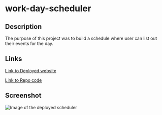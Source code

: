 # work-day-scheduler

## Description
The purpose of this project was to build a schedule where user can list out their events for the day. 
## Links

<p>
<a href="https://saeeda14.github.io/work-day-scheduler/"> Link to Deployed website </a>
</p>

<p>
<a href="https://github.com/Saeeda14/work-day-scheduler.git"> Link to Repo code </a>
</p>

## Screenshot
<img src="./assets/images/work-day-sched.png" alt="Image of the deployed scheduler">